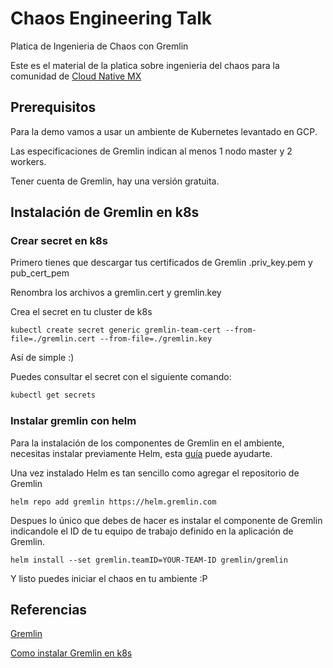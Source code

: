 # Chaos Engineering Talk

Platica de Ingenieria de Chaos con Gremlin

Este es el material de la platica sobre ingenieria del chaos para la comunidad de [Cloud Native MX](https://cloudnative.mx/)


## Prerequisitos

Para la demo vamos a usar un ambiente de Kubernetes levantado en GCP.

Las especificaciones de Gremlin indican al menos 1 nodo master y 2 workers.

Tener cuenta de Gremlin, hay una versión gratuita.

## Instalación de Gremlin en k8s

### Crear secret en k8s

Primero tienes que descargar tus certificados de Gremlin .priv_key.pem   y   pub_cert_pem

Renombra los archivos a gremlin.cert y gremlin.key

Crea el secret en tu cluster de k8s

```
kubectl create secret generic gremlin-team-cert --from-file=./gremlin.cert --from-file=./gremlin.key
```

Así de simple :)   

Puedes consultar el secret con el siguiente comando:

```sh
kubectl get secrets
```

### Instalar gremlin con helm

Para la instalación de los componentes de Gremlin en el ambiente, necesitas instalar previamente Helm, esta [guía](https://helm.sh/docs/using_helm/) puede ayudarte.

Una vez instalado Helm es tan sencillo como agregar el repositorio de Gremlin 

```
helm repo add gremlin https://helm.gremlin.com
```

Despues lo único que debes de hacer es instalar el componente de Gremlin indicandole el ID de tu equipo de trabajo definido en la aplicación de Gremlin.

```
helm install --set gremlin.teamID=YOUR-TEAM-ID gremlin/gremlin
```

Y listo puedes iniciar el chaos en tu ambiente :P

## Referencias

[Gremlin](https://www.gremlin.com/)

[Como instalar Gremlin en k8s](https://www.gremlin.com/community/tutorials/how-to-install-and-use-gremlin-with-kubernetes/)
